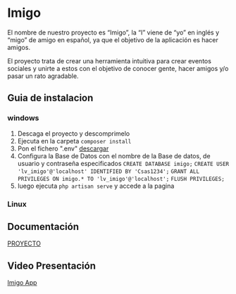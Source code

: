 # Imigo

El nombre de nuestro proyecto es “Imigo”, la “I” viene de “yo” en inglés y “migo” de amigo en español, ya que el objetivo de la aplicación es hacer amigos.

El proyecto trata de crear una herramienta intuitiva para crear eventos sociales y unirte a estos con el objetivo de conocer gente, hacer amigos y/o pasar un rato agradable.

## Guia de instalacion

### windows

1. Descaga el proyecto y descomprimelo
2. Ejecuta en la carpeta `composer install`
3. Pon el fichero ".env" [descargar](https://drive.google.com/file/d/16lBMbBZH95l-OiE8P56tYvGSer8yRjxW/view?usp=drive_link)
4. Configura la Base de Datos con el nombre de la Base de datos, de usuario y contraseña especificados
`CREATE DATABASE imigo;`
`CREATE USER 'lv_imigo'@'localhost' IDENTIFIED BY 'Csas1234';`
`GRANT ALL PRIVILEGES ON imigo.* TO 'lv_imigo'@'localhost';`
`FLUSH PRIVILEGES;`
5. luego ejecuta `php artisan serve` y accede a la pagina


### Linux

## Documentación
[PROYECTO](https://docs.google.com/document/d/1z4i49N5FAnNWUyvrAS_TqMbDg7_kNeV3pQyYmuOID88/edit#heading=h.6ajru3qaly4h)

## Video Presentación
[Imigo App](https://www.youtube.com/watch?v=T8nl85ynybQ)